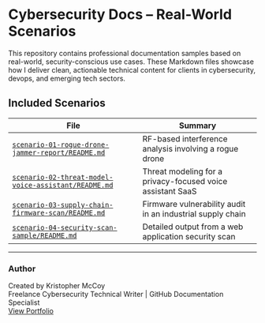 # Cybersecurity Docs – Real-World Scenarios

This repository contains professional documentation samples based on real-world, security-conscious use cases. These Markdown files showcase how I deliver clean, actionable technical content for clients in cybersecurity, devops, and emerging tech sectors.

## Included Scenarios

| File | Summary |
|------|---------|
| [`scenario-01-rogue-drone-jammer-report/README.md`](scenario-01-rogue-drone-jammer-report/README.md) | RF-based interference analysis involving a rogue drone |
| [`scenario-02-threat-model-voice-assistant/README.md`](scenario-02-threat-model-voice-assistant/README.md) | Threat modeling for a privacy-focused voice assistant SaaS |
| [`scenario-03-supply-chain-firmware-scan/README.md`](scenario-03-supply-chain-firmware-scan/README.md) | Firmware vulnerability audit in an industrial supply chain |
| [`scenario-04-security-scan-sample/README.md`](scenario-04-security-scan-sample/README.md) | Detailed output from a web application security scan |

---

### Author

Created by Kristopher McCoy  
Freelance Cybersecurity Technical Writer | GitHub Documentation Specialist  
[View Portfolio](https://github.com/Artilleryjoe)
